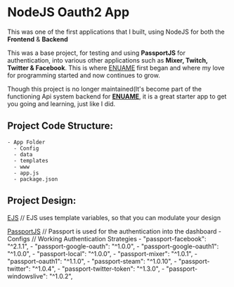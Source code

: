 # NodeJS Oauth2 App

This was one of the first applications that I built, using NodeJS for both the **Frontend** & **Backend**

This was a base project, for testing and using **PassportJS** for authentication, into various other applications such as **Mixer, Twitch, Twitter & Facebook**. This is where [ENUAME](https://enua.me) first began and where my love for programming started and now continues to grow.

Though this project is no longer maintained(It's become part of the functioning Api system backend for **[ENUAME](https://enua.me)**, it is a great starter app to get you going and learning, just like I did.

## Project Code Structure:
    - App Folder
      - Config
      - data
      - templates
      - www
      - app.js
      - package.json

## Project Design:

[EJS](https://ejs.co) // EJS uses template variables, so that you can modulate your design

[PassportJS](http://www.passportjs.org) // Passport is used for the authentication into the dashboard
     - Configs // Working Authentication Strategies
     - "passport-facebook": "^2.1.1",
     - "passport-google-oauth": "^1.0.0",
     - "passport-google-oauth1": "^1.0.0",
     - "passport-local": "^1.0.0",
     - "passport-mixer": "^1.0.1",
     - "passport-oauth1": "^1.1.0",
     - "passport-steam": "^1.0.10",
     - "passport-twitter": "^1.0.4",
     - "passport-twitter-token": "^1.3.0",
     - "passport-windowslive": "^1.0.2",
